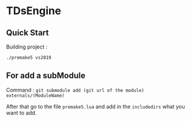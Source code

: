 # TDsEngine

## Quick Start
Building project :

`./premake5 vs2019`

## For add a subModule
Command :  `git submodule add (git url of the module) externals/(ModuleName)`

After that go to the file `premake5.lua` and add in the `includedirs` what you want to add.
